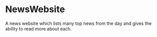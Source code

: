 # NewsWebsite
A news website which lists many top news from the day and gives the ability to read more about each.
